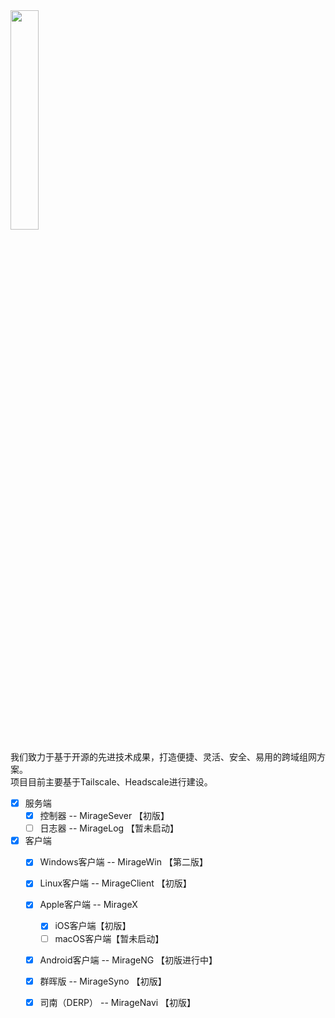 
<img src="https://user-images.githubusercontent.com/7601383/222609359-d1eaf48f-6af6-4069-9608-089d2ffc852f.png" width="30%" height="30%"/>     
   
我们致力于基于开源的先进技术成果，打造便捷、灵活、安全、易用的跨域组网方案。   
项目目前主要基于Tailscale、Headscale进行建设。   
   
- [x] 服务端
   - [x] 控制器 -- MirageSever 【初版】   
   - [ ] 日志器 -- MirageLog 【暂未启动】 
- [x] 客户端
   - [x] Windows客户端      --  MirageWin   【第二版】   
   - [x] Linux客户端  --     MirageClient  【初版】    
           
   - [x] Apple客户端       --     MirageX
     - [x] iOS客户端【初版】    
     - [ ] macOS客户端【暂未启动】   
   - [x] Android客户端       --   MirageNG  【初版进行中】   
   - [x] 群晖版         -- MirageSyno     【初版】
   - [x] 司南（DERP）    -- MirageNavi     【初版】 

   
